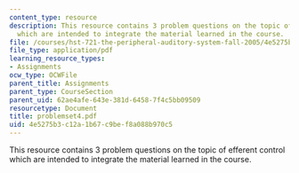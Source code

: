 ```yaml
---
content_type: resource
description: This resource contains 3 problem questions on the topic of efferent control
  which are intended to integrate the material learned in the course.
file: /courses/hst-721-the-peripheral-auditory-system-fall-2005/4e5275b3c12a1b67c9bef8a088b970c5_problemset4.pdf
file_type: application/pdf
learning_resource_types:
- Assignments
ocw_type: OCWFile
parent_title: Assignments
parent_type: CourseSection
parent_uid: 62ae4afe-643e-381d-6458-7f4c5bb09509
resourcetype: Document
title: problemset4.pdf
uid: 4e5275b3-c12a-1b67-c9be-f8a088b970c5
---
```

This resource contains 3 problem questions on the topic of efferent control which are intended to integrate the material learned in the course.

